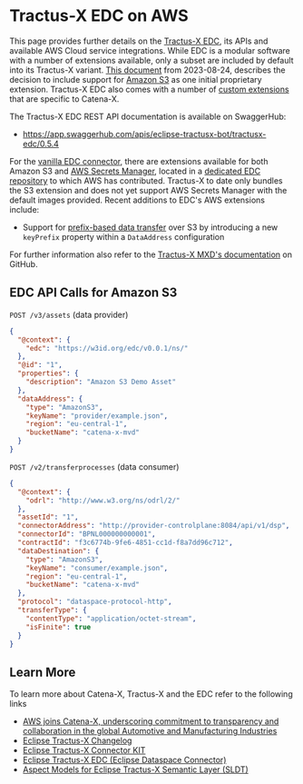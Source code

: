 # Tractus-X EDC on AWS

This page provides further details on the [Tractus-X EDC](https://github.com/eclipse-tractusx/tractusx-edc), its APIs and available AWS Cloud service integrations. While EDC is a modular software with a number of extensions available, only a subset are included by default into its Tractus-X variant. [This document](https://github.com/eclipse-tractusx/tractusx-edc/tree/main/docs/development/decision-records/2023-08-24-proprietrary-extensions) from 2023-08-24, describes the decision to include support for [Amazon S3](https://aws.amazon.com/s3/) as one initial proprietary extension. Tractus-X EDC also comes with a number of [custom extensions](https://github.com/eclipse-tractusx/tractusx-edc/tree/main/edc-extensions) that are specific to Catena-X.

The Tractus-X EDC REST API documentation is available on SwaggerHub:

* https://app.swaggerhub.com/apis/eclipse-tractusx-bot/tractusx-edc/0.5.4

For the [vanilla EDC connector](https://github.com/eclipse-edc/Connector), there are extensions available for both Amazon S3 and [AWS Secrets Manager](https://aws.amazon.com/secrets-manager/), located in a [dedicated EDC repository](https://github.com/eclipse-edc/Technology-Aws) to which AWS has contributed. Tractus-X to date only bundles the S3 extension and does not yet support AWS Secrets Manager with the default images provided. Recent additions to EDC's AWS extensions include:

* Support for [prefix-based data transfer](https://github.com/eclipse-edc/Technology-Aws/pull/104) over S3 by introducing a new `keyPrefix` property within a `DataAddress` configuration

For further information also refer to the [Tractus-X MXD's documentation](https://github.com/eclipse-tractusx/tutorial-resources/tree/main/mxd/docs) on GitHub.

## EDC API Calls for Amazon S3

`POST /v3/assets` (data provider)

```json
{
  "@context": {
    "edc": "https://w3id.org/edc/v0.0.1/ns/"
  },
  "@id": "1",
  "properties": {
    "description": "Amazon S3 Demo Asset"
  },
  "dataAddress": {
    "type": "AmazonS3",
    "keyName": "provider/example.json",
    "region": "eu-central-1",
    "bucketName": "catena-x-mvd"
  }
}

```

`POST /v2/transferprocesses` (data consumer)

```json
{
  "@context": {
    "odrl": "http://www.w3.org/ns/odrl/2/"
  },
  "assetId": "1",
  "connectorAddress": "http://provider-controlplane:8084/api/v1/dsp",
  "connectorId": "BPNL000000000001",
  "contractId": "f3c6774b-9fe6-4851-cc1d-f8a7dd96c712",
  "dataDestination": {
    "type": "AmazonS3",
    "keyName": "consumer/example.json",
    "region": "eu-central-1",
    "bucketName": "catena-x-mvd"
  },
  "protocol": "dataspace-protocol-http",
  "transferType": {
    "contentType": "application/octet-stream",
    "isFinite": true
  }
}
```

## Learn More

To learn more about Catena-X, Tractus-X and the EDC refer to the following links

* [AWS joins Catena-X, underscoring commitment to transparency and collaboration in the global Automotive and Manufacturing Industries](https://aws.amazon.com/blogs/industries/aws-joins-catena-x/)
* [Eclipse Tractus-X Changelog](https://github.com/eclipse-tractusx/tractus-x-release/blob/main/CHANGELOG.md)
* [Eclipse Tractus-X Connector KIT](https://eclipse-tractusx.github.io/docs-kits/category/connector-kit)
* [Eclipse Tractus-X EDC (Eclipse Dataspace Connector)](https://github.com/eclipse-tractusx/tractusx-edc)
* [Aspect Models for Eclipse Tractus-X Semantic Layer (SLDT)](https://github.com/eclipse-tractusx/sldt-semantic-models/)
